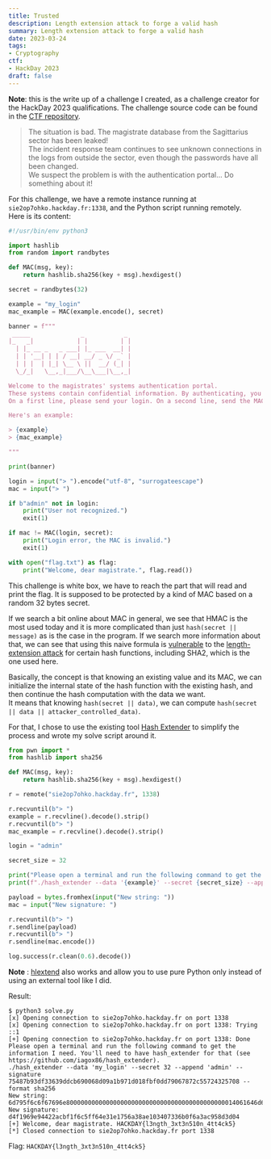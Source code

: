 ```yaml
---
title: Trusted
description: Length extension attack to forge a valid hash
summary: Length extension attack to forge a valid hash
date: 2023-03-24
tags:
- Cryptography
ctf:
- HackDay 2023
draft: false
---
```


**Note**: this is the write up of a challenge I created, as a challenge creator for the HackDay 2023 qualifications. The challenge source code can be found in the [CTF repository](https://github.com/ChallengeHackDay/2023-qualif).

> The situation is bad. The magistrate database from the Sagittarius sector has been leaked! \
> The incident response team continues to see unknown connections in the logs from outside the sector, even though the passwords have all been changed. \
> We suspect the problem is with the authentication portal... Do something about it!

For this challenge, we have a remote instance running at `sie2op7ohko.hackday.fr:1338`, and the Python script running remotely. \
Here is its content:

```py
#!/usr/bin/env python3

import hashlib
from random import randbytes

def MAC(msg, key):
    return hashlib.sha256(key + msg).hexdigest()

secret = randbytes(32)

example = "my_login"
mac_example = MAC(example.encode(), secret)

banner = f"""
 _____              _           _ 
|_   _|            | |         | |
  | |_ __ _   _ ___| |_ ___  __| |
  | | '__| | | / __| __/ _ \/ _` |
  | | |  | |_| \__ \ ||  __/ (_| |
  \_/_|   \__,_|___/\__\___|\__,_|

Welcome to the magistrates' systems authentication portal.
These systems contain confidential information. By authenticating, you accept our terms of usage and confidentiality policy.
On a first line, please send your login. On a second line, send the MAC of the login.

Here's an example:

> {example}
> {mac_example}

"""

print(banner)

login = input("> ").encode("utf-8", "surrogateescape")
mac = input("> ")

if b"admin" not in login:
    print("User not recognized.")
    exit(1)

if mac != MAC(login, secret):
    print("Login error, the MAC is invalid.")
    exit(1)

with open("flag.txt") as flag:
    print("Welcome, dear magistrate.", flag.read())
```

This challenge is white box, we have to reach the part that will read and print the flag. It is supposed to be protected by a kind of MAC based on a random 32 bytes secret.

If we search a bit online about MAC in general, we see that HMAC is the most used today and it is more complicated than just `hash(secret || message)` as is the case in the program. If we search more information about that, we can see that using this naive formula is [vulnerable]((https://en.wikipedia.org/wiki/HMAC#Design_principles)) to the [length-extension attack](https://en.wikipedia.org/wiki/Length_extension_attack) for certain hash functions, including SHA2, which is the one used here.

Basically, the concept is that knowing an existing value and its MAC, we can initialize the internal state of the hash function with the existing hash, and then continue the hash computation with the data we want. \
It means that knowing `hash(secret || data)`, we can compute `hash(secret || data || attacker_controlled_data)`.

For that, I chose to use the existing tool [Hash Extender](https://github.com/iagox86/hash_extender) to simplify the process and wrote my solve script around it.

```py
from pwn import *
from hashlib import sha256

def MAC(msg, key):
    return hashlib.sha256(key + msg).hexdigest()

r = remote("sie2op7ohko.hackday.fr", 1338)

r.recvuntil(b"> ")
example = r.recvline().decode().strip()
r.recvuntil(b"> ")
mac_example = r.recvline().decode().strip()

login = "admin"

secret_size = 32

print("Please open a terminal and run the following command to get the information I need. You'll need to have hash_extender for that (see https://github.com/iagox86/hash_extender).")
print(f"./hash_extender --data '{example}' --secret {secret_size} --append '{login}' --signature {mac_example} --format sha256")

payload = bytes.fromhex(input("New string: "))
mac = input("New signature: ")

r.recvuntil(b"> ")
r.sendline(payload)
r.recvuntil(b"> ")
r.sendline(mac.encode())

log.success(r.clean(0.6).decode())
```

**Note** : [hlextend](https://github.com/stephenbradshaw/hlextend) also works and allow you to use pure Python only instead of using an external tool like I did.

Result:

```
$ python3 solve.py
[x] Opening connection to sie2op7ohko.hackday.fr on port 1338
[x] Opening connection to sie2op7ohko.hackday.fr on port 1338: Trying ::1
[+] Opening connection to sie2op7ohko.hackday.fr on port 1338: Done
Please open a terminal and run the following command to get the information I need. You'll need to have hash_extender for that (see https://github.com/iagox86/hash_extender).
./hash_extender --data 'my_login' --secret 32 --append 'admin' --signature 75487b93df33639ddcb690068d09a1b971d018fbf0dd79067872c55724325708 --format sha256
New string: 6d795f6c6f67696e80000000000000000000000000000000000000000000014061646d696e
New signature: d4f1969e94422acbf1f6c5ff64e31e1756a38ae103407336b0f6a3ac958d3d04
[+] Welcome, dear magistrate. HACKDAY{l3ngth_3xt3n510n_4tt4ck5}
[*] Closed connection to sie2op7ohko.hackday.fr port 1338
```

Flag: `HACKDAY{l3ngth_3xt3n510n_4tt4ck5}`